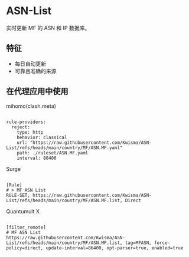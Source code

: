 
# ASN-List

实时更新 MF 的 ASN 和 IP 数据库。

## 特征

- 每日自动更新
- 可靠且准确的来源

## 在代理应用中使用

mihomo(clash.meta)

<pre><code class="language-javascript">
rule-providers:
  reject:
    type: http
    behavior: classical
    url: "https://raw.githubusercontent.com/Kwisma/ASN-List/refs/heads/main/country/MF/ASN.MF.yaml"
    path: ./ruleset/ASN.MF.yaml
    interval: 86400
</code></pre>

Surge

<pre><code class="language-javascript">
[Rule]
# > MF ASN List
RULE-SET, https://raw.githubusercontent.com/Kwisma/ASN-List/refs/heads/main/country/MF/ASN.MF.list, Direct
</code></pre>

Quantumult X

<pre><code class="language-javascript">
[filter_remote]
# MF ASN List
https://raw.githubusercontent.com/Kwisma/ASN-List/refs/heads/main/country/MF/ASN.MF.list, tag=MFASN, force-policy=direct, update-interval=86400, opt-parser=true, enabled=true
</code></pre>
